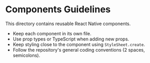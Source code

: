# Components Guidelines

This directory contains reusable React Native components.

- Keep each component in its own file.
- Use prop types or TypeScript when adding new props.
- Keep styling close to the component using `StyleSheet.create`.
- Follow the repository's general coding conventions (2 spaces, semicolons).
